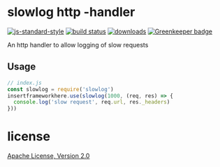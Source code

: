 # slowlog http -handler

[![js-standard-style](https://img.shields.io/badge/code_style-standard-brightgreen.svg)](https://github.com/feross/standard)
[![build status](https://api.travis-ci.org/JamesKyburz/slowlog.svg)](https://travis-ci.org/JamesKyburz/slowlog)
[![downloads](https://img.shields.io/npm/dm/slowlog-server.svg)](https://npmjs.org/package/slowlog-server)
[![Greenkeeper badge](https://badges.greenkeeper.io/JamesKyburz/slowlog.svg)](https://greenkeeper.io/)

An http handler to allow logging of slow requests

## Usage

```javascript
// index.js
const slowlog = require('slowlog')
insertframeworkhere.use(slowlog(1000, (req, res) => {
  console.log('slow request', req.url, res._headers)
}))
```

# license

[Apache License, Version 2.0](LICENSE)

